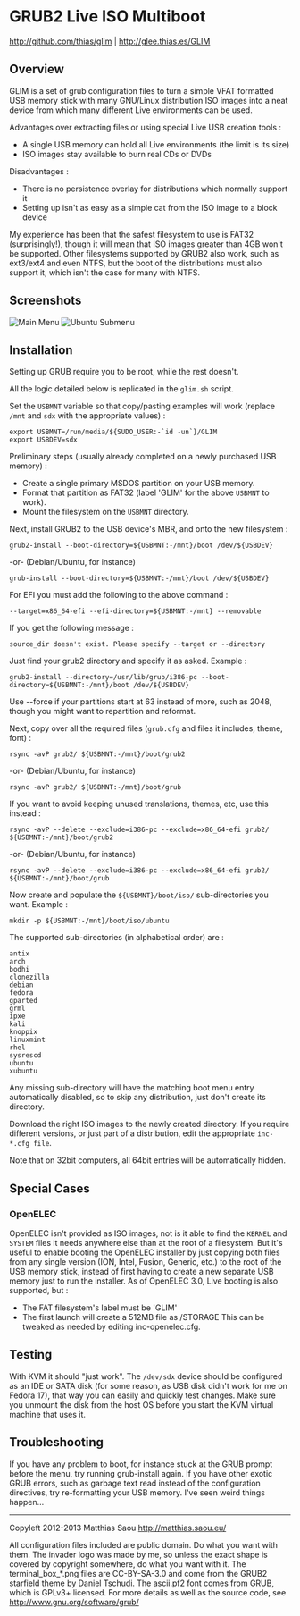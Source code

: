 GRUB2 Live ISO Multiboot
========================

http://github.com/thias/glim | http://glee.thias.es/GLIM

Overview
--------

GLIM is a set of grub configuration files to turn a simple VFAT formatted USB
memory stick with many GNU/Linux distribution ISO images into a neat device
from which many different Live environments can be used.

Advantages over extracting files or using special Live USB creation tools :

 * A single USB memory can hold all Live environments (the limit is its size)
 * ISO images stay available to burn real CDs or DVDs

Disadvantages :

 * There is no persistence overlay for distributions which normally support it
 * Setting up isn't as easy as a simple cat from the ISO image to a block device

My experience has been that the safest filesystem to use is FAT32
(surprisingly!), though it will mean that ISO images greater than 4GB won't be
supported. Other filesystems supported by GRUB2 also work, such as ext3/ext4
and even NTFS, but the boot of the distributions must also support it, which
isn't the case for many with NTFS.

Screenshots
-----------

![Main Menu](https://github.com/thias/glim/raw/master/screenshots/GLIM-2.4-shot1.png)
![Ubuntu Submenu](https://github.com/thias/glim/raw/master/screenshots/GLIM-2.4-shot2.png)

Installation
------------

Setting up GRUB require you to be root, while the rest doesn't.

All the logic detailed below is replicated in the `glim.sh` script.

Set the `USBMNT` variable so that copy/pasting examples will work
(replace `/mnt` and `sdx` with the appropriate values) :

    export USBMNT=/run/media/${SUDO_USER:-`id -un`}/GLIM
    export USBDEV=sdx

Preliminary steps (usually already completed on a newly purchased USB memory) :

 * Create a single primary MSDOS partition on your USB memory.
 * Format that partition as FAT32 (label 'GLIM' for the above `USBMNT` to work).
 * Mount the filesystem on the `USBMNT` directory.

Next, install GRUB2 to the USB device's MBR, and onto the new filesystem :

    grub2-install --boot-directory=${USBMNT:-/mnt}/boot /dev/${USBDEV}

 -or- (Debian/Ubuntu, for instance)

    grub-install --boot-directory=${USBMNT:-/mnt}/boot /dev/${USBDEV}

For EFI you must add the following to the above command :

    --target=x86_64-efi --efi-directory=${USBMNT:-/mnt} --removable

If you get the following message :

    source_dir doesn't exist. Please specify --target or --directory

Just find your grub2 directory and specify it as asked. Example :

    grub2-install --directory=/usr/lib/grub/i386-pc --boot-directory=${USBMNT:-/mnt}/boot /dev/${USBDEV}

Use --force if your partitions start at 63 instead of more, such as 2048,
though you might want to repartition and reformat.

Next, copy over all the required files (`grub.cfg` and files it includes, theme, font) :

    rsync -avP grub2/ ${USBMNT:-/mnt}/boot/grub2

 -or- (Debian/Ubuntu, for instance)

    rsync -avP grub2/ ${USBMNT:-/mnt}/boot/grub

If you want to avoid keeping unused translations, themes, etc, use this instead :

    rsync -avP --delete --exclude=i386-pc --exclude=x86_64-efi grub2/ ${USBMNT:-/mnt}/boot/grub2

 -or- (Debian/Ubuntu, for instance)

    rsync -avP --delete --exclude=i386-pc --exclude=x86_64-efi grub2/ ${USBMNT:-/mnt}/boot/grub

Now create and populate the `${USBMNT}/boot/iso/` sub-directories you want.
Example :

    mkdir -p ${USBMNT:-/mnt}/boot/iso/ubuntu

The supported sub-directories (in alphabetical order) are :

    antix
    arch
    bodhi
    clonezilla
    debian
    fedora
    gparted
    grml
    ipxe
    kali
    knoppix
    linuxmint
    rhel
    sysrescd
    ubuntu
    xubuntu

Any missing sub-directory will have the matching boot menu entry automatically
disabled, so to skip any distribution, just don't create its directory.

Download the right ISO images to the newly created directory. If you require
different versions, or just part of a distribution, edit the appropriate
`inc-*.cfg file`.

Note that on 32bit computers, all 64bit entries will be automatically hidden.

Special Cases
-------------

### OpenELEC

OpenELEC isn't provided as ISO images, not is it able to find the `KERNEL` and
`SYSTEM` files it needs anywhere else than at the root of a filesystem.
But it's useful to enable booting the OpenELEC installer by just copying both
files from any single version (ION, Intel, Fusion, Generic, etc.) to the root
of the USB memory stick, instead of first having to create a new separate USB
memory just to run the installer.
As of OpenELEC 3.0, Live booting is also supported, but :
 * The FAT filesystem's label must be 'GLIM'
 * The first launch will create a 512MB file as /STORAGE
This can be tweaked as needed by editing inc-openelec.cfg.


Testing
-------

With KVM it should "just work". The `/dev/sdx` device should be configured as
an IDE or SATA disk (for some reason, as USB disk didn't work for me on Fedora
17), that way you can easily and quickly test changes.
Make sure you unmount the disk from the host OS before you start the KVM
virtual machine that uses it.

Troubleshooting
---------------

If you have any problem to boot, for instance stuck at the GRUB prompt before
the menu, try running grub-install again.
If you have other exotic GRUB errors, such as garbage text read instead of the
configuration directives, try re-formatting your USB memory. I've seen weird
things happen...


---
Copyleft 2012-2013 Matthias Saou http://matthias.saou.eu/

All configuration files included are public domain. Do what you want with them.
The invader logo was made by me, so unless the exact shape is covered by
copyright somewhere, do what you want with it.
The terminal_box_*.png files are CC-BY-SA-3.0 and come from the GRUB2 starfield
theme by Daniel Tschudi.
The ascii.pf2 font comes from GRUB, which is GPLv3+ licensed. For more details 
as well as the source code, see http://www.gnu.org/software/grub/

